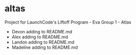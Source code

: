 # altas
Project for LaunchCode's Liftoff Program - Eva Group 1 - Atlas

- Devon adding to README.md
- Alex adding to README.md
- Landon adding to README.md
- Madeline adding to README.md